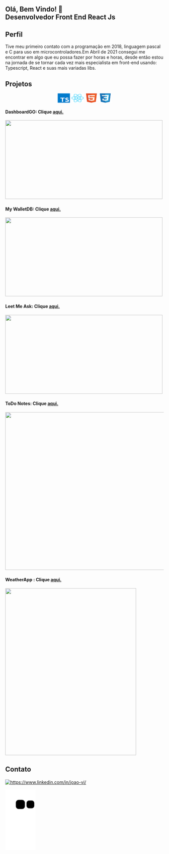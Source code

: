 ## Olá, Bem Vindo! 👋 <br/> Desenvolvedor Front End React Js                           
<h2>Perfil</h2>
<p>Tive meu primeiro contato com a programação em 2018, linguagem pascal e C para uso em microcontroladores.Em Abril de 2021 consegui me encontrar em algo que eu possa fazer por horas e horas, desde então estou na jornada de se tornar cada vez mais especialista em front-end usando: Typescript, React e suas mais variadas libs. </p>
<h2>Projetos</h2>
 <div align="center" style="display: inline_block">
  <img align="center" alt="Jv-Ts" height="30" width="40" src="https://raw.githubusercontent.com/devicons/devicon/master/icons/typescript/typescript-plain.svg">
  <img align="center" alt="Jv-React" height="30" width="40" src="https://raw.githubusercontent.com/devicons/devicon/master/icons/react/react-original.svg">
  <img align="center" alt="Jv-HTML" height="30" width="40" src="https://raw.githubusercontent.com/devicons/devicon/master/icons/html5/html5-original.svg">
  <img align="center" alt="Jv-CSS" height="30" width="40" src="https://raw.githubusercontent.com/devicons/devicon/master/icons/css3/css3-original.svg">
</div>

#### DashboardGO: Clique <a href="https://github.com/Joao-vi/dashboard-go">aqui. </a>
<img src="https://user-images.githubusercontent.com/83383626/137041336-8565a60c-4335-4a88-921e-d57e26347294.png" width="500px" height="250"  />

#### My WalletDB: Clique <a href="https://github.com/Joao-vi/my-walletdb">aqui. </a>
<img src="https://user-images.githubusercontent.com/83383626/133476525-874d2dbf-2cc3-4aa8-a642-79f6fc3b4da6.png" width="500px" height="250"  />


#### Leet Me Ask: Clique <a href="https://github.com/Joao-vi/letmeask-bootcamp-rocketseat">aqui. </a>
<img src="https://user-images.githubusercontent.com/83383626/137322057-f295fc39-23d9-4d17-8d10-54ff1728f1f9.png" width="500px" height="250"  />

#### ToDo Notes: Clique <a href="https://github.com/Joao-vi/To-do-Notes">aqui. </a>
<img src="https://user-images.githubusercontent.com/83383626/137329672-3e673669-ce5d-4657-8818-5683e0f4edf7.png" width="980" height="500"  />

#### WeatherApp : Clique <a href="https://github.com/Joao-vi/Weather-API">aqui. </a>
<img src="https://user-images.githubusercontent.com/83383626/137323038-3c531f1b-119c-4332-bf68-9661f265f370.png" width="416px" height="529"  />

## Contato
<p align="left">
<a href="https://www.linkedin.com/in/joao-vi/" target="blank"><img align="center" src="https://raw.githubusercontent.com/rahuldkjain/github-profile-readme-generator/master/src/images/icons/Social/linked-in-alt.svg" alt="https://www.linkedin.com/in/joao-vi/" height="30" width="40" /></a>
</p>

   ![Snake animation](https://github.com/rafaballerini/rafaballerini/blob/output/github-contribution-grid-snake.svg)
 

 
